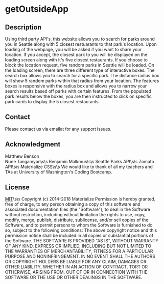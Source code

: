 # getOutsideApp

## Description
Using third party API's, this website allows you to search for parks around you in Seattle along with 5 closest restuarants to that park's location. Upon loading of the webpage, you will be asked if you want to share your location. If you accept, the closest park to you will be displayed on the loading screen along with it's five closest restaurants. If you choose to block the location request, five random parks in Seattle will be loaded. On the loading screen, there are three different type of interactive boxes. The search box allows you to search for a specific park. The distance radius box will show 5 random parks within that radius from your location. The features boxes is responsive with the radius box and allows you to narrow your search results based off parks with certain features. From the populated park results below the boxes, you are then instructed to click on specific park cards to display the 5 closest restaurants. 
## Contact
Please contact us via emailat for any support issues.

## Acknowledgment
Matthew Benson <br>
Nune Tangamyan\s\s
Benjamin Malkmus\s\s
Seattle Parks API\s\s
Zomato API\s\s
Materialize CSS\s\s
We would like to thank of all my teachers and TAs at University of Washington's Coding Bootcamp. 

## License
[MIT](https://choosealicense.com/licenses/mit/)\s\s
Copyright (c) 2014-2018 Materialize
Permission is hereby granted, free of charge, to any person obtaining a copy
of this software and associated documentation files (the "Software"), to deal
in the Software without restriction, including without limitation the rights
to use, copy, modify, merge, publish, distribute, sublicense, and/or sell
copies of the Software, and to permit persons to whom the Software is
furnished to do so, subject to the following conditions:
The above copyright notice and this permission notice shall be included in all
copies or substantial portions of the Software.
THE SOFTWARE IS PROVIDED "AS IS", WITHOUT WARRANTY OF ANY KIND, EXPRESS OR
IMPLIED, INCLUDING BUT NOT LIMITED TO THE WARRANTIES OF MERCHANTABILITY,
FITNESS FOR A PARTICULAR PURPOSE AND NONINFRINGEMENT. IN NO EVENT SHALL THE
AUTHORS OR COPYRIGHT HOLDERS BE LIABLE FOR ANY CLAIM, DAMAGES OR OTHER
LIABILITY, WHETHER IN AN ACTION OF CONTRACT, TORT OR OTHERWISE, ARISING FROM,
OUT OF OR IN CONNECTION WITH THE SOFTWARE OR THE USE OR OTHER DEALINGS IN THE
SOFTWARE.